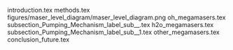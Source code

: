 introduction.tex
methods.tex
figures/maser_level_diagram/maser_level_diagram.png
oh_megamasers.tex
subsection_Pumping_Mechanism_label_sub__.tex
h2o_megamasers.tex
subsection_Pumping_Mechanism_label_sub__1.tex
other_megamasers.tex
conclusion_future.tex
